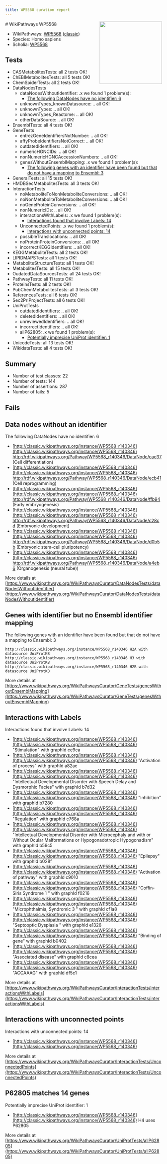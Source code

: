 ```yaml
---
title: WP5568 curation report
---
```


<img style="float: right; width: 200px" src="https://upload.wikimedia.org/wikipedia/commons/thumb/8/83/Wplogo_with_text_500.png/640px-Wplogo_with_text_500.png" />
# WikiPathways WP5568

* WikiPathways: [WP5568](https://wikipathways.org/pathways/WP5568) ([classic](https://classic.wikipathways.org/instance/WP5568))
* Species: Homo sapiens
* Scholia: [WP5568](https://scholia.toolforge.org/wikipathways/WP5568)
## Tests
* CASMetabolitesTests: all 2 tests OK!
* ChEBIMetabolitesTests: all 5 tests OK!
* ChemSpiderTests: all 2 tests OK!
* DataNodesTests
    * dataNodesWithoutIdentifier: .x we found 1 problem(s):
        * [The following DataNodes have no identifier: 6](#d2d32fa5)
    * unknownTypes_knownDatasource: .. all OK!
    * unknownTypes: .. all OK!
    * unknownTypes_Reactome: .. all OK!
    * otherDataSource: .. all OK!
* EnsemblTests: all 4 tests OK!
* GeneTests
    * entrezGeneIdentifiersNotNumber: .. all OK!
    * affyProbeIdentifiersNotCorrect: .. all OK!
    * outdatedIdentifiers: .. all OK!
    * numericHGNCIDs: .. all OK!
    * nonNumericHGNCAccessionNumbers: .. all OK!
    * genesWithoutEnsemblMapping: .x we found 1 problem(s):
        * [The following genes with an identifier have been found but that do not have a mapping to Ensembl: 3](#40286d85)
* GeneralTests: all 15 tests OK!
* HMDBSecMetabolitesTests: all 3 tests OK!
* InteractionTests
    * noMetaboliteToNonMetaboliteConversions: .. all OK!
    * noNonMetaboliteToMetaboliteConversions: .. all OK!
    * noGeneProteinConversions: .. all OK!
    * nonNumericIDs: .. all OK!
    * interactionsWithLabels: .x we found 1 problem(s):
        * [Interactions found that involve Labels: 14](#fe97a8bc)
    * UnconnectedPoints: .x we found 1 problem(s):
        * [Interactions with unconnected points: 14](#7f1d407b)
    * possibleTranslocations: .. all OK!
    * noProteinProteinConversions: .. all OK!
    * incorrectKEGGIdentifiers: .. all OK!
* KEGGMetaboliteTests: all 2 tests OK!
* LIPIDMAPSTests: all 1 tests OK!
* MetaboliteStructureTests: all 1 tests OK!
* MetabolitesTests: all 15 tests OK!
* OudatedDataSourcesTests: all 24 tests OK!
* PathwayTests: all 11 tests OK!
* ProteinsTests: all 2 tests OK!
* PubChemMetabolitesTests: all 3 tests OK!
* ReferencesTests: all 6 tests OK!
* Sec2PriProjectTests: all 6 tests OK!
* UniProtTests
    * outdatedIdentifiers: .. all OK!
    * deletedIdentifiers: .. all OK!
    * unreviewedIdentifiers: .. all OK!
    * incorrectIdentifiers: .. all OK!
    * allP62805: .x we found 1 problem(s):
        * [Potentially imprecise UniProt identifier: 1](#5bee1cf3)
* UnicodeTests: all 13 tests OK!
* WikidataTests: all 4 tests OK!


## Summary

* Number of test classes: 22
* Number of tests: 144
* Number of assertions: 287
* Number of fails: 5

## Fails

<a name="d2d32fa5" />

## Data nodes without an identifier

The following DataNodes have no identifier: 6

* [http://classic.wikipathways.org/instance/WP5568_r140346](http://classic.wikipathways.org/instance/WP5568_r140346) http://rdf.wikipathways.org/Pathway/WP5568_r140346/DataNode/cae37 (Cell differentiation)
* [http://classic.wikipathways.org/instance/WP5568_r140346](http://classic.wikipathways.org/instance/WP5568_r140346) http://rdf.wikipathways.org/Pathway/WP5568_r140346/DataNode/ecb41 (Cell reprogramming)
* [http://classic.wikipathways.org/instance/WP5568_r140346](http://classic.wikipathways.org/instance/WP5568_r140346) http://rdf.wikipathways.org/Pathway/WP5568_r140346/DataNode/ffb94 (Early embryogenesis)
* [http://classic.wikipathways.org/instance/WP5568_r140346](http://classic.wikipathways.org/instance/WP5568_r140346) http://rdf.wikipathways.org/Pathway/WP5568_r140346/DataNode/c28cd (Embryonic development)
* [http://classic.wikipathways.org/instance/WP5568_r140346](http://classic.wikipathways.org/instance/WP5568_r140346) http://rdf.wikipathways.org/Pathway/WP5568_r140346/DataNode/d0b5b (Embryonic stem-cell pluripotency)
* [http://classic.wikipathways.org/instance/WP5568_r140346](http://classic.wikipathways.org/instance/WP5568_r140346) http://rdf.wikipathways.org/Pathway/WP5568_r140346/DataNode/a4eb6 (Organogenesis (neural tube))


More details at [https://www.wikipathways.org/WikiPathwaysCurator/DataNodesTests/dataNodesWithoutIdentifier](https://www.wikipathways.org/WikiPathwaysCurator/DataNodesTests/dataNodesWithoutIdentifier)

<a name="40286d85" />

## Genes with identifier but no Ensembl identifier mapping

The following genes with an identifier have been found but that do not have a mapping to Ensembl: 3
```
http://classic.wikipathways.org/instance/WP5568_r140346 H2A with datasource UniProtKB
http://classic.wikipathways.org/instance/WP5568_r140346 H3 with datasource UniProtKB
http://classic.wikipathways.org/instance/WP5568_r140346 H2B with datasource UniProtKB
```

More details at [https://www.wikipathways.org/WikiPathwaysCurator/GeneTests/genesWithoutEnsemblMapping](https://www.wikipathways.org/WikiPathwaysCurator/GeneTests/genesWithoutEnsemblMapping)

<a name="fe97a8bc" />

## Interactions with Labels

Interactions found that involve Labels: 14

* [http://classic.wikipathways.org/instance/WP5568_r140346](http://classic.wikipathways.org/instance/WP5568_r140346) "Stimulation" with graphId ce9ca
* [http://classic.wikipathways.org/instance/WP5568_r140346](http://classic.wikipathways.org/instance/WP5568_r140346) "Activation of process" with graphId a82ae
* [http://classic.wikipathways.org/instance/WP5568_r140346](http://classic.wikipathways.org/instance/WP5568_r140346) "Intellectual Developmental Disorder with Speech Delay and Dysmorphic Facies" with graphId b7d32
* [http://classic.wikipathways.org/instance/WP5568_r140346](http://classic.wikipathways.org/instance/WP5568_r140346) "Inhibition" with graphId b7280
* [http://classic.wikipathways.org/instance/WP5568_r140346](http://classic.wikipathways.org/instance/WP5568_r140346) "Regulation" with graphId c768a
* [http://classic.wikipathways.org/instance/WP5568_r140346](http://classic.wikipathways.org/instance/WP5568_r140346) "Intellectual Developmental Disorder with Microcephaly and with or Without Ocular Malformations or Hypogonadotropic Hypogonadism" with graphId b59c5
* [http://classic.wikipathways.org/instance/WP5568_r140346](http://classic.wikipathways.org/instance/WP5568_r140346) "Epilepsy" with graphId b028f
* [http://classic.wikipathways.org/instance/WP5568_r140346](http://classic.wikipathways.org/instance/WP5568_r140346) "Activation of pathway" with graphId c9010
* [http://classic.wikipathways.org/instance/WP5568_r140346](http://classic.wikipathways.org/instance/WP5568_r140346) "Coffin-Siris Syndrome 1 " with graphId f0216
* [http://classic.wikipathways.org/instance/WP5568_r140346](http://classic.wikipathways.org/instance/WP5568_r140346) "Microphthalmia, Syndromic 3 " with graphId cf1a8
* [http://classic.wikipathways.org/instance/WP5568_r140346](http://classic.wikipathways.org/instance/WP5568_r140346) "Septooptic Dysplasia " with graphId e1326
* [http://classic.wikipathways.org/instance/WP5568_r140346](http://classic.wikipathways.org/instance/WP5568_r140346) "Binding of gene" with graphId b0402
* [http://classic.wikipathways.org/instance/WP5568_r140346](http://classic.wikipathways.org/instance/WP5568_r140346) "Associated disease" with graphId c8cea
* [http://classic.wikipathways.org/instance/WP5568_r140346](http://classic.wikipathways.org/instance/WP5568_r140346) "ACCAAAG" with graphId df5c1


More details at [https://www.wikipathways.org/WikiPathwaysCurator/InteractionTests/interactionsWithLabels](https://www.wikipathways.org/WikiPathwaysCurator/InteractionTests/interactionsWithLabels)

<a name="7f1d407b" />

## Interactions with unconnected points

Interactions with unconnected points: 14

* [http://classic.wikipathways.org/instance/WP5568_r140346](http://classic.wikipathways.org/instance/WP5568_r140346)


More details at [https://www.wikipathways.org/WikiPathwaysCurator/InteractionTests/UnconnectedPoints](https://www.wikipathways.org/WikiPathwaysCurator/InteractionTests/UnconnectedPoints)

<a name="5bee1cf3" />

## P62805 matches 14 genes

Potentially imprecise UniProt identifier: 1

* [http://classic.wikipathways.org/instance/WP5568_r140346](http://classic.wikipathways.org/instance/WP5568_r140346) H4 uses P62805


More details at [https://www.wikipathways.org/WikiPathwaysCurator/UniProtTests/allP62805](https://www.wikipathways.org/WikiPathwaysCurator/UniProtTests/allP62805)

